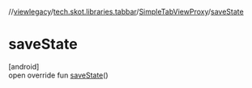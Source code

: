//[viewlegacy](../../../index.md)/[tech.skot.libraries.tabbar](../index.md)/[SimpleTabViewProxy](index.md)/[saveState](save-state.md)

# saveState

[android]\
open override fun [saveState](save-state.md)()
